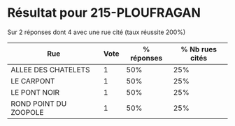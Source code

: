 # Résultat pour 215-PLOUFRAGAN

Sur 2 réponses dont 4 avec une rue cité (taux réussite 200%)

| Rue | Vote | % réponses | % Nb rues cités|
|-----|------|------------|----------------|
| ALLEE DES CHATELETS | 1 | 50% | 25%|
| LE CARPONT | 1 | 50% | 25%|
| LE PONT NOIR | 1 | 50% | 25%|
| ROND POINT DU ZOOPOLE | 1 | 50% | 25%|
